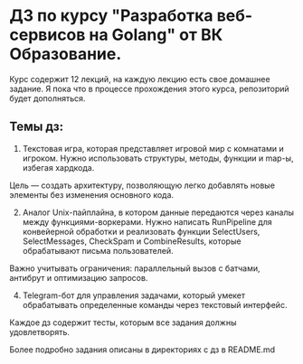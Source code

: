 # ДЗ по курсу "Разработка веб-сервисов на Golang" от ВК Образование.


Курс содержит 12 лекций, на каждую лекцию есть свое домашнее задание. 
Я пока что в процессе прохождения этого курса, репозиторий будет дополняться.


## Темы дз:

1. Текстовая игра, которая представляет игровой мир с комнатами и игроком. Нужно использовать структуры, методы, функции и map-ы, избегая хардкода. 

Цель — создать архитектуру, позволяющую легко добавлять новые элементы без изменения основного кода. 

2. Аналог Unix-пайплайна, в котором данные передаются через каналы между функциями-воркерами. Нужно написать RunPipeline для конвейерной обработки и реализовать функции SelectUsers, SelectMessages, CheckSpam и CombineResults, которые обрабатывают письма пользователей. 

Важно учитывать ограничения: параллельный вызов с батчами, антибрут и оптимизацию запросов. 

4. Telegram-бот для управления задачами, который умекет обрабатывать определенные команды через текстовый интерфейс.

Каждое дз содержит тесты, которым все задания должны удовлетворять.

Более подробно задания описаны в директориях с дз в README.md